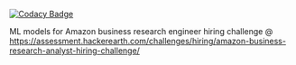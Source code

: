 
[![Codacy Badge](https://api.codacy.com/project/badge/Grade/17cb36504d0e42c8aad8d21f017e5e4d)](https://app.codacy.com/gh/VikramxD/Food-Order-ETA-POC?utm_source=github.com&utm_medium=referral&utm_content=VikramxD/Food-Order-ETA-POC&utm_campaign=Badge_Grade_Settings)

ML models for Amazon business research engineer hiring challenge @ https://assessment.hackerearth.com/challenges/hiring/amazon-business-research-analyst-hiring-challenge/
